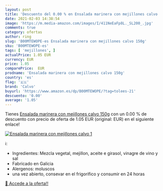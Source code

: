 ```yaml
---
layout: post
title: 'Descuento del 0.00 % en Ensalada marinera con mejillones calvo 1'
date: 2021-02-03 14:38:54
image: 'https://m.media-amazon.com/images/I/411NeEaFp8L._SL200_.jpg'
comments: true
category: ofertas
author: ring
slug: 'B00MTEWOPE-es Ensalada marinera con mejillones calvo 150g'
sku: 'B00MTEWOPE-es'
tags: [ 'mejillones', ]
actualPrice: 1.05 EUR
currency: EUR
price: 1.05
comparePrice:  EUR
prodname: 'Ensalada marinera con mejillones calvo 150g'
country: 'es'
flag: '🇪🇸'
brand: 'Calvo'
buyurl: 'https://www.amazon.es/dp/B00MTEWOPE/?tag=tolees-21'
descuento: '0.00'
average: '1.05'
---
```


Tienes [Ensalada marinera con mejillones calvo 150g](https://www.amazon.es/dp/B00MTEWOPE/?tag=tolees-21) con un 0.00 % de descuento con precio de oferta de 1.05 EUR (original:  EUR) en el siguiente enlace!

[![Ensalada marinera con mejillones calvo 1](https://m.media-amazon.com/images/I/411NeEaFp8L._SL200_.jpg)](https://www.amazon.es/dp/B00MTEWOPE/?tag=tolees-21)

ℹ️:

- Ingredientes: Mezcla vegetal, mejillon, aceite e girasol, vinagre de vino y sal
- Fabricado en Galicia
- Alergenos: moluscos
- una vez abierto, consevar en el frigorifico y consumir en 24 horas

[🛒 Accede a la oferta!!](https://www.amazon.es/dp/B00MTEWOPE/?tag=tolees-21)
